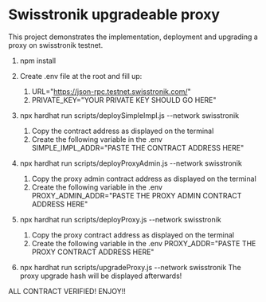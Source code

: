 # Swisstronik upgradeable proxy

This project demonstrates the implementation, deployment and upgrading a proxy on swisstronik testnet.

1. npm install
   
2. Create .env file at the root and fill up:
   1. URL="https://json-rpc.testnet.swisstronik.com/"
   2. PRIVATE_KEY="YOUR PRIVATE KEY SHOULD GO HERE"
      
3. npx hardhat run scripts/deploySimpleImpl.js --network swisstronik
   1. Copy the contract address as displayed on the terminal
   2. Create the following variable in the .env
      SIMPLE_IMPL_ADDR="PASTE THE CONTRACT ADDRESS HERE"
      
4. npx hardhat run scripts/deployProxyAdmin.js --network swisstronik
   1. Copy the proxy admin contract address as displayed on the terminal
   2. Create the following variable in the .env
      PROXY_ADMIN_ADDR="PASTE THE PROXY ADMIN CONTRACT ADDRESS HERE"
      
5. npx hardhat run scripts/deployProxy.js --network swisstronik
   1. Copy the proxy contract address as displayed on the terminal
   2. Create the following variable in the .env
      PROXY_ADDR="PASTE THE PROXY CONTRACT ADDRESS HERE"
      
6. npx hardhat run scripts/upgradeProxy.js --network swisstronik
   The proxy upgrade hash will be displayed afterwards!

ALL CONTRACT VERIFIED! ENJOY!!
